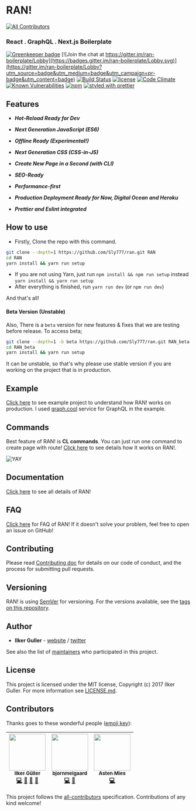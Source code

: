 # RAN!
[![All Contributors](https://img.shields.io/badge/all_contributors-3-orange.svg?style=flat-square)](#contributors)
### React . GraphQL . Next.js Boilerplate

[![Greenkeeper badge](https://badges.greenkeeper.io/Sly777/ran.svg)](https://greenkeeper.io/) [![Join the chat at https://gitter.im/ran-boilerplate/Lobby](https://badges.gitter.im/ran-boilerplate/Lobby.svg)](https://gitter.im/ran-boilerplate/Lobby?utm_source=badge&utm_medium=badge&utm_campaign=pr-badge&utm_content=badge) [![Build Status](https://travis-ci.org/Sly777/ran.svg?branch=master)](https://travis-ci.org/Sly777/ran) [![license](https://img.shields.io/github/license/sly777/ran.svg)]() [![Code Climate](https://codeclimate.com/github/Sly777/ran/badges/gpa.svg)](https://codeclimate.com/github/Sly777/ran) [![Known Vulnerabilities](https://snyk.io/test/github/sly777/ran/badge.svg)](https://snyk.io/test/github/sly777/ran) [![npm](https://img.shields.io/npm/v/ran-boilerplate.svg)](https://www.npmjs.com/package/ran-boilerplate) [![styled with prettier](https://img.shields.io/badge/styled_with-prettier-ff69b4.svg)](https://github.com/prettier/prettier)

## Features

- ***Hot-Reload Ready for Dev***

- ***Next Generation JavaScript (ES6)***

- ***Offline Ready (Experimental!)***

- ***Next Generation CSS (CSS-in-JS)***

- ***Create New Page in a Second (with CLI)***

- ***SEO-Ready***

- ***Performance-first***

- ***Production Deployment Ready for Now, Digital Ocean and Heroku***

- ***Prettier and Eslint integrated***

## How to use

- Firstly, Clone the repo with this command.

```bash
git clone --depth=1 https://github.com/Sly777/ran.git RAN
cd RAN
yarn install && yarn run setup
```

- If you are not using Yarn, just run ```npm install && npm run setup``` instead ```yarn install && yarn run setup``` 
- After everything is finished, run ```yarn run dev``` (or ```npm run dev```)

And that's all!

#### Beta Version (Unstable)

Also, There is a ```beta``` version for new features & fixes that we are testing before release. To access beta;

```bash
git clone --depth=1 -b beta https://github.com/Sly777/ran.git RAN_beta
cd RAN_beta
yarn install && yarn run setup
```

It can be unstable, so that's why please use stable version if you are working on the project that is in production.

## Example

[Click here](https://ran-boilerplate.herokuapp.com/) to see example project to understand how RAN! works on production. I used [graph.cool](https://graph.cool/) service for GraphQL in the example.

## Commands

Best feature of RAN! is **CL commands**. You can just run one command to create page with route! [Click here](docs/Commands.md) to see details how It works on RAN!.

![YAY](https://media.giphy.com/media/l0Iy6nmyS5p7hIAso/giphy.gif)

## Documentation

[Click here](docs) to see all details of RAN!

## FAQ

[Click here](docs/FAQ.md) for FAQ of RAN! If it doesn't solve your problem, feel free to open an issue on GitHub!

## Contributing

Please read [Contributing doc](docs/Contributing.md) for details on our code of conduct, and the process for submitting pull requests.

## Versioning

RAN! is using [SemVer](http://semver.org/) for versioning. For the versions available, see the [tags on this repository](https://github.com/Sly777/ran/tags).

## Author

* **Ilker Guller** - [website](http://ilkerguller.com) / [twitter](https://twitter.com/the_bluescreen)

See also the list of [maintainers](MAINTAINERS.md) who participated in this project.

## License

This project is licensed under the MIT license, Copyright (c) 2017 Ilker Guller. For more information see [LICENSE.md](LICENSE.md).

## Contributors

Thanks goes to these wonderful people ([emoji key](https://github.com/kentcdodds/all-contributors#emoji-key)):

<!-- ALL-CONTRIBUTORS-LIST:START - Do not remove or modify this section -->
| [<img src="https://avatars0.githubusercontent.com/u/694940?v=4" width="100px;"/><br /><sub>Ilker Güller</sub>](http://ilkerguller.com)<br />[💻](https://github.com/sly777/ran/commits?author=Sly777 "Code") [📖](https://github.com/sly777/ran/commits?author=Sly777 "Documentation") [👀](#review-Sly777 "Reviewed Pull Requests") [📢](#talk-Sly777 "Talks") | [<img src="https://avatars2.githubusercontent.com/u/7573215?v=4" width="100px;"/><br /><sub>bjornmelgaard</sub>](https://bitbucket.org/melgaardbjorn)<br />[💻](https://github.com/sly777/ran/commits?author=BjornMelgaard "Code") [💬](#question-BjornMelgaard "Answering Questions") | [<img src="https://avatars0.githubusercontent.com/u/10152022?v=4" width="100px;"/><br /><sub>Asten Mies</sub>](https://github.com/astenmies)<br />[💻](https://github.com/sly777/ran/commits?author=astenmies "Code") |
| :---: | :---: | :---: |
<!-- ALL-CONTRIBUTORS-LIST:END -->

This project follows the [all-contributors](https://github.com/kentcdodds/all-contributors) specification. Contributions of any kind welcome!